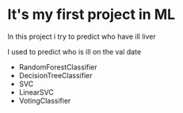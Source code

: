 # It's my first project in ML

In this project i try to predict who have ill liver

I used to predict who is ill on the val date 
- RandomForestClassifier
- DecisionTreeClassifier
- SVC
- LinearSVC
- VotingClassifier
